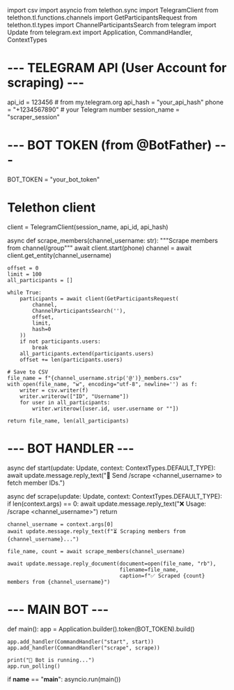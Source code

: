 import csv
import asyncio
from telethon.sync import TelegramClient
from telethon.tl.functions.channels import GetParticipantsRequest
from telethon.tl.types import ChannelParticipantsSearch
from telegram import Update
from telegram.ext import Application, CommandHandler, ContextTypes

# --- TELEGRAM API (User Account for scraping) ---
api_id = 123456     # from my.telegram.org
api_hash = "your_api_hash"
phone = "+1234567890"  # your Telegram number
session_name = "scraper_session"

# --- BOT TOKEN (from @BotFather) ---
BOT_TOKEN = "your_bot_token"

# Telethon client
client = TelegramClient(session_name, api_id, api_hash)

async def scrape_members(channel_username: str):
    """Scrape members from channel/group"""
    await client.start(phone)
    channel = await client.get_entity(channel_username)

    offset = 0
    limit = 100
    all_participants = []

    while True:
        participants = await client(GetParticipantsRequest(
            channel,
            ChannelParticipantsSearch(''),
            offset,
            limit,
            hash=0
        ))
        if not participants.users:
            break
        all_participants.extend(participants.users)
        offset += len(participants.users)

    # Save to CSV
    file_name = f"{channel_username.strip('@')}_members.csv"
    with open(file_name, "w", encoding="utf-8", newline='') as f:
        writer = csv.writer(f)
        writer.writerow(["ID", "Username"])
        for user in all_participants:
            writer.writerow([user.id, user.username or ""])

    return file_name, len(all_participants)

# --- BOT HANDLER ---
async def start(update: Update, context: ContextTypes.DEFAULT_TYPE):
    await update.message.reply_text("👋 Send /scrape <channel_username> to fetch member IDs.")

async def scrape(update: Update, context: ContextTypes.DEFAULT_TYPE):
    if len(context.args) == 0:
        await update.message.reply_text("❌ Usage: /scrape <channel_username>")
        return

    channel_username = context.args[0]
    await update.message.reply_text(f"⏳ Scraping members from {channel_username}...")

    file_name, count = await scrape_members(channel_username)

    await update.message.reply_document(document=open(file_name, "rb"),
                                        filename=file_name,
                                        caption=f"✅ Scraped {count} members from {channel_username}")

# --- MAIN BOT ---
def main():
    app = Application.builder().token(BOT_TOKEN).build()

    app.add_handler(CommandHandler("start", start))
    app.add_handler(CommandHandler("scrape", scrape))

    print("🤖 Bot is running...")
    app.run_polling()

if __name__ == "__main__":
    asyncio.run(main())
